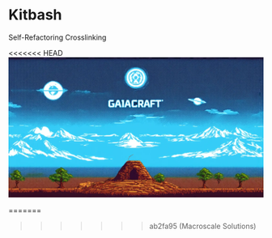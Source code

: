 # Kitbash

Self-Refactoring Crosslinking

<<<<<<< HEAD
![Gaiacraft](gaiacraft.webp)

<!--
=======
>>>>>>> ab2fa95 (Macroscale Solutions)
![](retro-01.jpg)
![](retro-02.jpg)
![](retro-03.jpg)
![](retro-04.jpg)
![](retro-05.jpg)
![](retro-06.jpg)
![](retro-07.jpg)
![](retro-08.jpg)
![](retro-09.jpg)
![](retro-10.jpg)
![](retro-11.jpg)
![](retro-12.jpg)
![](retro-13.jpg)
![](retro-14.jpg)
![](retro-15.jpg)
![](retro-16.jpg)
<<<<<<< HEAD
-->
=======
>>>>>>> ab2fa95 (Macroscale Solutions)
